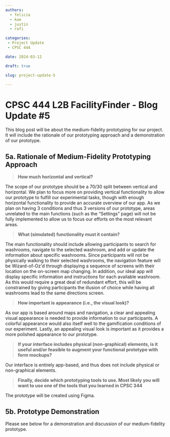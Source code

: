 ```yaml
---
authors:
  - felicia
  - kae
  - justin
  - rafi

categories:
 - Project Update
 - CPSC 444

date: 2024-03-12

draft: true

slug: project-update-5

---
```


# CPSC 444 L2B FacilityFinder - Blog Update #5

This blog post will be about the medium-fidelity prototyping for our project. It will include the rationale of our prototyping approach and a demonstration of our prototype.

<!-- more -->

## 5a. Rationale of Medium-Fidelity Prototyping Approach

> **How much horizontal and vertical?**

The scope of our prototype should be a 70/30 split between vertical and horizontal. We plan to focus more on providing vertical functionality to allow our prototype to fulfill our experimental tasks, though with enough horizontal functionality to provide an accurate overview of our app. As we plan on having 3 conditions and thus 3 versions of our prototype, areas unrelated to the main functions (such as the “Settings” page) will not be fully implemented to allow us to focus our efforts on the most relevant areas. 

> **What (simulated) functionality must it contain?**

The main functionality should include allowing participants to search for washrooms, navigate to the selected washroom, and add or update the information about specific washrooms. Since participants will not be physically walking to their selected washrooms, the navigation feature will be Wizard-of-Oz'd through displaying a sequence of screens with their location on the on-screen map changing. In addition, our ideal app will display specific information and instructions for each available washroom. As this would require a great deal of redundant effort, this will be constrained by giving participants the illusion of choice while having all washrooms lead to the same directions screen.  

> **How important is appearance (i.e., the visual look)?**

As our app is based around maps and navigation, a clear and appealing visual appearance is needed to provide information to our participants. A colorful appearance would also itself well to the gamification conditions of our experiment. Lastly, an appealing visual look is important as it provides a more polished appearance to our prototype. 

> **If your interface includes physical (non-graphical) elements, is it useful and/or feasible to augment your functional prototype with form mockups?**

Our interface is entirely app-based, and thus does not include physical or non-graphical elements.  

> **Finally, decide which prototyping tools to use. Most likely you will want to use one of the tools that you learned in CPSC 344**

The prototype will be created using Figma.


## 5b. Prototype Demonstration

Please see below for a demonstration and discussion of our medium-fidelity prototype.

<!-- Direct video link: [https://www.youtube.com/watch?v=QBxi8LbnUYE](https://www.youtube.com/watch?v=QBxi8LbnUYE)

<iframe width="560" height="315" src="https://www.youtube-nocookie.com/embed/QBxi8LbnUYE?si=65SNksjjwii3ued3" title="YouTube video player" frameborder="0" allow="accelerometer; autoplay; clipboard-write; encrypted-media; gyroscope; picture-in-picture; web-share" allowfullscreen></iframe> -->
